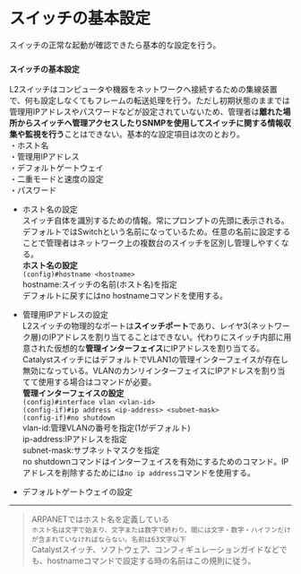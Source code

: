 # スイッチの基本設定
スイッチの正常な起動が確認できたら基本的な設定を行う。

### `スイッチの基本設定`
L2スイッチはコンピュータや機器をネットワークへ接続するための集線装置で、何も設定しなくてもフレームの転送処理を行う。ただし初期状態のままでは管理用IPアドレスやパスワードなどが設定されていないため、管理者は**離れた場所からスイッチへ管理アクセスしたりSNMPを使用してスイッチに関する情報収集や監視を行う**ことはできない。基本的な設定項目は次のとおり。  
・ホスト名  
・管理用IPアドレス  
・デフォルトゲートウェイ  
・二重モードと速度の設定  
・パスワード

- ホスト名の設定  
スイッチ自体を識別するための情報。常にプロンプトの先頭に表示される。デフォルトではSwitchという名前になっているため。任意の名前に設定することで管理者はネットワーク上の複数台のスイッチを区別し管理しやすくなる。  
**ホスト名の設定**  
`(config)#hostname <hostname>`  
hostname:スイッチの名前(ホスト名)を指定  
デフォルトに戻すにはno hostnameコマンドを使用する。

- 管理用IPアドレスの設定  
L2スイッチの物理的なポートは**スイッチポート**であり、レイヤ3(ネットワーク層)のIPアドレスを割り当てることはできない。代わりにスイッチ内部に用意された仮想的な**管理インターフェイス**にIPアドレスを割り当てる。CatalystスイッチにはデフォルトでVLAN1の管理インターフェイスが存在し無効になっている。VLANのカンリインターフェイスにIPアドレスを割り当てて使用する場合はコマンドが必要。  
**管理インターフェイスの設定**  
`(config)#interface vlan <vlan-id>`  
`(config-if)#ip address <ip-address> <subnet-mask>`  
`(config-if)#no shutdown`  
vlan-id:管理VLANの番号を指定(1がデフォルト)  
ip-address:IPアドレスを指定  
subnet-mask:サブネットマスクを指定  
no shutdownコマンドはインターフェイスを有効にするためのコマンド。IPアドレスを削除するためには`no ip address`コマンドを使用する。

- デフォルトゲートウェイの設定

---
> ARPANETではホスト名を定義している  
> `ホスト名は文字で始まり、文字または数字で終わり、間には文字・数字・ハイフンだけが含まれていなければならない。名前は63文字以下`  
> Catalystスイッチ、ソフトウェア、コンフィギュレーションガイドなどでも、hostnameコマンドで設定する時の名前はこの規則に従う。
